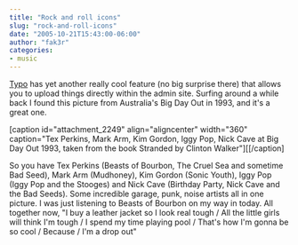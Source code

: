 ```yaml
---
title: "Rock and roll icons"
slug: "rock-and-roll-icons"
date: "2005-10-21T15:43:00-06:00"
author: "fak3r"
categories:
- music
---
```


[Typo](http://typo.leetsoft.com/) has yet another really cool feature (no big surprise there) that allows you to upload things directly within the admin site.  Surfing around a while back I found this picture from Australia's Big Day Out in 1993, and it's a great one.

[caption id="attachment_2249" align="aligncenter" width="360" caption="Tex Perkins, Mark Arm, Kim Gordon, Iggy Pop, Nick Cave at Big Day Out 1993, taken from the book Stranded by Clinton Walker"][[/caption]

So you have Tex Perkins (Beasts of Bourbon, The Cruel Sea and sometime Bad Seed), Mark Arm (Mudhoney), Kim Gordon (Sonic Youth), Iggy Pop (Iggy Pop and the Stooges) and Nick Cave (Birthday Party, Nick Cave and the Bad Seeds).  Some incredible garage, punk, noise artists all in one picture.  I was just listening to Beasts of Bourbon on my way in today.  All together now, "I buy a leather jacket so I look real tough / All the little girls will think I'm tough / I spend my time playing pool / That's how I'm gonna be so cool / Because / I'm a drop out"
